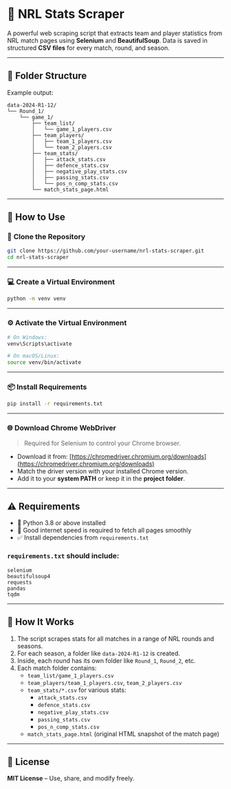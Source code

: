 # 🏉 **NRL Stats Scraper**

A powerful web scraping script that extracts team and player statistics from NRL match pages using **Selenium** and **BeautifulSoup**. Data is saved in structured **CSV files** for every match, round, and season.

---

## 📁 **Folder Structure**

Example output:

```
data-2024-R1-12/
└── Round_1/
    └── game_1/
        ├── team_list/
        │   └── game_1_players.csv
        ├── team_players/
        │   ├── team_1_players.csv
        │   └── team_2_players.csv
        ├── team_stats/
        │   ├── attack_stats.csv
        │   ├── defence_stats.csv
        │   ├── negative_play_stats.csv
        │   ├── passing_stats.csv
        │   └── pos_n_comp_stats.csv
        └── match_stats_page.html
```

---

## 🚀 **How to Use**

### 🔁 **Clone the Repository**

```bash
git clone https://github.com/your-username/nrl-stats-scraper.git
cd nrl-stats-scraper
```

---

### 💻 **Create a Virtual Environment**

```bash
python -m venv venv
```

---

### ⚙️ **Activate the Virtual Environment**

```bash
# On Windows:
venv\Scripts\activate

# On macOS/Linux:
source venv/bin/activate
```

---

### 📦 **Install Requirements**

```bash
pip install -r requirements.txt
```

---

### 🌐 **Download Chrome WebDriver**

> Required for Selenium to control your Chrome browser.

- Download it from: [https://chromedriver.chromium.org/downloads](https://chromedriver.chromium.org/downloads)
- Match the driver version with your installed Chrome version.
- Add it to your **system PATH** or keep it in the **project folder**.

---

## ⚠️ **Requirements**

- 🐍 Python 3.8 or above installed
- 📶 Good internet speed is required to fetch all pages smoothly
- ✅ Install dependencies from `requirements.txt`

### `requirements.txt` should include:
```
selenium
beautifulsoup4
requests
pandas
tqdm
```

---

## 🧠 **How It Works**

1. The script scrapes stats for all matches in a range of NRL rounds and seasons.
2. For each season, a folder like `data-2024-R1-12` is created.
3. Inside, each round has its own folder like `Round_1`, `Round_2`, etc.
4. Each match folder contains:
   - `team_list/game_1_players.csv`
   - `team_players/team_1_players.csv`, `team_2_players.csv`
   - `team_stats/*.csv` for various stats:
     - `attack_stats.csv`
     - `defence_stats.csv`
     - `negative_play_stats.csv`
     - `passing_stats.csv`
     - `pos_n_comp_stats.csv`
   - `match_stats_page.html` (original HTML snapshot of the match page)

---

## 📄 **License**

**MIT License** – Use, share, and modify freely.
